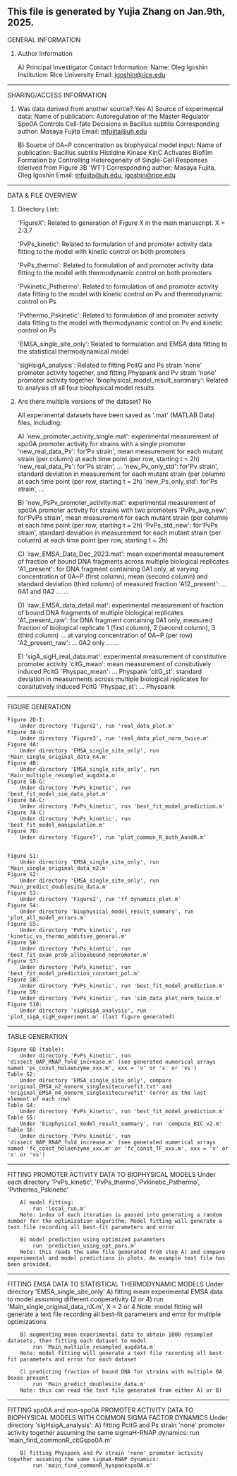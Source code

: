 This file is generated by Yujia Zhang on Jan.9th, 2025. 
-------------------------------------------------------------------------------------------------------------------------------------------------------
GENERAL INFORMATION

1. Author Information

	A) Principal Investigator Contact Information:
		Name: Oleg Igoshin
		Institution: Rice University 
		Email: igoshin@rice.edu

-------------------------------------------------------------------------------------------------------------------------------------------------------
SHARING/ACCESS INFORMATION

1. Was data derived from another source? Yes
	A) Source of experimental data:
		Name of publication: Autoregulation of the Master Regulator Spo0A Controls Cell-fate Decisions in Bacillus subtilis
		Corresponding author: Masaya Fujita
		Email: mfujita@uh.edu

	B) Source of 0A~P concentration as biophysical model input: 
		Name of publication: Bacillus subtilis Histidine Kinase KinC Activates Biofilm Formation by Controlling Heterogeneity of Single-Cell Responses (derived from Figure 3B 'WT')
		Corresponding author: Masaya Fujita, Oleg Igoshin
		Email: mfujita@uh.edu, igoshin@rice.edu

-------------------------------------------------------------------------------------------------------------------------------------------------------
DATA & FILE OVERVIEW

1. Directory List: 

	'FigureX': Related to generation of Figure X in the main manuscript. X = 2:3,7

	'PvPs_kinetic': Related to formulation of and promoter activity data fitting to the model with kinetic control on both promoters

	'PvPs_thermo': Related to formulation of and promoter activity data fitting to the model with thermodynamic control on both promoters

	'Pvkinetic_Psthermo': Related to formulation of and promoter activity data fitting to the model with kinetic control on Pv and thermodynamic control on Ps

	'Pvthermo_Pskinetic': Related to formulation of and promoter activity data fitting to the model with thermodynamic control on Pv and kinetic control on Ps

	'EMSA_single_site_only': Related to formulation and EMSA data fitting to the statistical thermodynamical model

	'sigHsigA_analysis': Related to fitting PcitG and Ps strain 'none' promoter activity together, and fitting Physpank and Pv strain 'none' promoter activity together
	'biophysical_model_result_summary': Related to analysis of all four biophysical model results

3. Are there multiple versions of the dataset? No

	All experimental datasets have been saved as '.mat' (MATLAB Data) files, including:

	A) 'new_promoter_activity_single.mat': experimental measurement of spo0A promoter activity for strains with a single promoter
		'new_real_data_Pv': for'Pv strain', mean measurement for each mutant strain (per column) at each time point (per row, starting t = 2h)
		'new_real_data_Ps': for'Ps strain', ...
		'new_Pv_only_std': for'Pv strain', standard deviation in measurement for each mutant strain (per column) at each time point (per row, starting t = 2h)
		'new_Ps_only_std': for'Ps strain', ...

	B) 'new_PsPv_promoter_activity.mat': experimental measurement of spo0A promoter activity for strains with two promoters
		'PvPs_avg_new': for'PvPs strain', mean measurement for each mutant strain (per column) at each time point (per row, starting t = 2h)
		'PvPs_std_new': for'PvPs strain', standard deviation in measurement for each mutant strain (per column) at each time point (per row, starting t = 2h)

	C) 'raw_EMSA_Data_Dec_2023.mat': mean experimental measurement of fraction of bound DNA fragments across multiple biological replicates
		'A1_present': for DNA fragment containing 0A1 only, at varying concentration of 0A~P (first column), mean (second column) and standard deviation (third column) of measured fraction
		'A12_present': ... 0A1 and 0A2 ...
		...

	D) 'raw_EMSA_data_detail.mat': experimental measurement of fraction of bound DNA fragments of multiple biological replicates
		'A1_present_raw': for DNA fragment containing 0A1 only, measured fraction of biological replicate 1 (first column), 2 (second column), 3 (third column) ... at varying concentration of 0A~P (per row)
		'A2_present_raw': ... 0A2 only ...
		...

	E) 'sigA_sigH_real_data.mat': experimental measurement of constitutive promoter activity
		'citG_mean': mean measurement of consitutively induced PcitG
		'Physpac_mean': ... Physpank
		'citG_st': standard deviation in measurments across multiple biological replicates for consitutively induced PcitG
		'Physpac_st': ... Physpank

-------------------------------------------------------------------------------------------------------------------------------------------------------
FIGURE GENERATION 

	Figure 2D-I:
		Under directory 'Figure2', run 'real_data_plot.m'
	Figure 3A-G:
		Under directory 'Figure3', run 'real_data_plot_norm_twice.m'
	Figure 4A:
		Under directory 'EMSA_single_site_only', run 'Main_single_original_data_n4.m'
	Figure 4B:
		Under directory 'EMSA_single_site_only', run 'Main_multiple_resampled_augdata.m'
	Figure 5B-G:
		Under directory 'PvPs_kinetic', run 'best_fit_model_sim_data_plot.m'
	Figure 6A-C:
		Under directory 'PvPs_kinetic', run 'best_fit_model_prediction.m'
	Figure 7A-C: 
		Under directory 'PvPs_kinetic', run 'best_fit_model_manipulation.m'
	Figure 7D:
		Under directory 'Figure7', run 'plot_common_R_both_AandH.m'


	Figure S1:
		Under directory 'EMSA_single_site_only', run 'Main_single_original_data_n2.m'
	Figure S2:
		Under directory 'EMSA_single_site_only', run 'Main_predict_doublesite_data.m'
	Figure S3:
		Under directory 'Figure2', run 'tf_dynamics_plot.m'
	Figure S4:
		Under directory 'biophysical_model_result_summary', run 'plot_all_model_errors.m' 
	Figure S5:
		Under directory 'PvPs_kinetic', run 'kinetic_vs_thermo_additive_general.m'
	Figure S6:
		Under directory 'PvPs_kinetic', run 'best_fit_exam_prob_allboxbound_nopromoter.m'
	Figure S7:
		Under directory 'PvPs_kinetic', run 'best_fit_model_prediction_constant_pol.m'
	Figure S8:
		Under directory 'PvPs_kinetic', run 'best_fit_model_prediction.m'
	Figure S9:
		Under directory 'PvPs_kinetic', run 'sim_data_plot_norm_twice.m'
	Figure S10:
		Under directory 'sigHsigA_analysis', run 'plot_sigA_sigH_experiment.m' (last figure generated)


-------------------------------------------------------------------------------------------------------------------------------------------------------
TABLE GENERATION 

	Figure 6D (table):
		Under directory 'PvPs_kinetic', run 'dissect_0AP_RNAP_fold_increase.m' (see generated numerical arrays named 'pc_const_holoenzyme_xxx.m', xxx = 'v' or 's' or 'vs')
	Table S2:
		Under directory 'EMSA_single_site_only', compare 'original_EMSA_n2_nonorm_singlesitecurvefit.txt' and 'original_EMSA_n4_nonorm_singlesitecurvefit' (error as the last element of each row)
	Table S4:
		Under directory 'PvPs_kinetic', run 'best_fit_model_prediction.m'
	Table S5:
		Under 'biophysical_model_result_summary', run 'compute_BIC_v2.m'
	Table S6: 
		Under directory 'PvPs_kinetic', run 'dissect_0AP_RNAP_fold_increase.m' (see generated numerical arrays named 'fc_const_holoenzyme_xxx.m' or 'fc_const_TF_xxx.m', xxx = 'v' or 's' or 'vs')

-------------------------------------------------------------------------------------------------------------------------------------------------------
FITTING PROMOTER ACTIVITY DATA TO BIOPHYSICAL MODELS
	Under each directory 'PvPs_kinetic', 'PvPs_thermo','Pvkinetic_Psthermo', 'Pvthermo_Pskinetic'
		
		A) model fitting:
			run 'local_run.m'
		Note: index of each iteration is passed into generating a random number for the optimization algorithm. Model fitting will generate a text file recording all best-fit parameters and error

		B) model prediction using optimized parameters
			run 'prediction_using_opt_pars.m'
		Note: this reads the same file generated from step A) and compare experimental and model predictions in plots. An example text file has been provided.

-------------------------------------------------------------------------------------------------------------------------------------------------------
FITTING EMSA DATA TO STATISTICAL THERMODYNAMIC MODELS
	Under directory 'EMSA_single_site_only'
		A) fitting mean experimental EMSA data to model assuming different cooperativity (2 or 4)
			run 'Main_single_original_data_nX.m', X = 2 or 4 
		Note: model fitting will generate a text file recording all best-fit parameters and error for multiple optimizations
		
		B) augmenting mean experimental data to obtain 1000 resampled datasets, then fitting each dataset to model
			run 'Main_multiple_resampled_augdata.m'
		Note: model fitting will generate a text file recording all best-fit parameters and error for each dataset

		C) predicting fraction of bound DNA for strains with multiple 0A boxes present
			run 'Main_predict_doublesite_data.m'
		Note: this can read the text file generated from either A) or B)

-------------------------------------------------------------------------------------------------------------------------------------------------------
FITTING spo0A and non-spo0A PROMOTER ACTIVITY DATA TO BIOPHYSICAL MODELS WITH COMMON SIGMA FACTOR DYNAMICS
	Under directory 'sigHsigA_analysis':
		A) fitting PcitG and Ps strain 'none' promoter activity together assuming the same sigmaH-RNAP dynamics:
			run 'main_find_commonR_citGspo0A.m'

		B) fitting Physpank and Pv strain 'none' promoter activity together assuming the same sigmaA-RNAP dynamics:
			run 'main_find_commonR_hyspankspo0A.m'


